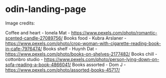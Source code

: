 # odin-landing-page

Image credits:

Coffee and heart - Ionela Mat   -   https://www.pexels.com/photo/romantic-scented-candle-27089756/
Books food - Kubra Arslaner  -  https://www.pexels.com/photo/crop-woman-with-cigarette-reading-book-in-cafe-7976474/
Books shelf - Huynh Dat  -  https://www.pexels.com/photo/books-on-shelves-2177482/
Books chill - cottonbro studio  -  https://www.pexels.com/photo/person-lying-down-on-sofa-reading-a-book-4866041/
Books assorted - Dom J  -  https://www.pexels.com/photo/assorted-books-45717/